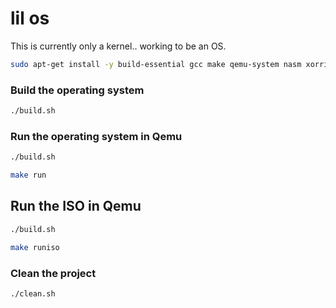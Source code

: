 # lil os

This is currently only a kernel.. working to be an OS.

```bash
sudo apt-get install -y build-essential gcc make qemu-system nasm xorriso
```

### Build the operating system

```sh
./build.sh
```

### Run the operating system in Qemu

```sh
./build.sh

make run
```

## Run the ISO in Qemu

```sh
./build.sh

make runiso
```

### Clean the project

```sh
./clean.sh
```
